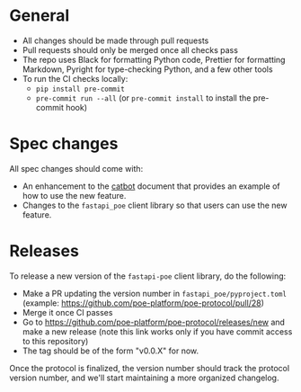 # General

- All changes should be made through pull requests
- Pull requests should only be merged once all checks pass
- The repo uses Black for formatting Python code, Prettier for formatting Markdown,
  Pyright for type-checking Python, and a few other tools
- To run the CI checks locally:
  - `pip install pre-commit`
  - `pre-commit run --all` (or `pre-commit install` to install the pre-commit hook)

# Spec changes

All spec changes should come with:

- An enhancement to the
  [catbot](https://github.com/poe-platform/api-bot-tutorial/blob/main/catbot/catbot.md)
  document that provides an example of how to use the new feature.
- Changes to the `fastapi_poe` client library so that users can use the new feature.

# Releases

To release a new version of the `fastapi-poe` client library, do the following:

- Make a PR updating the version number in `fastapi_poe/pyproject.toml` (example:
  https://github.com/poe-platform/poe-protocol/pull/28)
- Merge it once CI passes
- Go to https://github.com/poe-platform/poe-protocol/releases/new and make a new release
  (note this link works only if you have commit access to this repository)
- The tag should be of the form "v0.0.X" for now.

Once the protocol is finalized, the version number should track the protocol version
number, and we'll start maintaining a more organized changelog.
